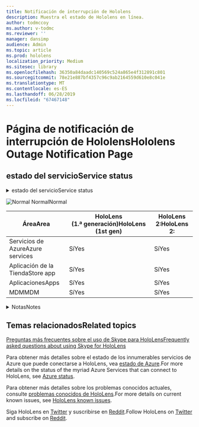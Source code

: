 ```yaml
---
title: Notificación de interrupción de Hololens
description: Muestra el estado de Hololens en línea.
author: todmccoy
ms.author: v-todmc
ms.reviewer: ''
manager: dansimp
audience: Admin
ms.topic: article
ms.prod: hololens
localization_priority: Medium
ms.sitesec: library
ms.openlocfilehash: 36350a84daadc140569c524a865e4f312891c801
ms.sourcegitcommit: 78e21e887bf4357c96c9ab2164559d610e8c041e
ms.translationtype: MT
ms.contentlocale: es-ES
ms.lasthandoff: 06/28/2019
ms.locfileid: "67467148"
---
```

# <a name="hololens-outage-notification-page"></a><span data-ttu-id="5bbb9-103">Página de notificación de interrupción de Hololens</span><span class="sxs-lookup"><span data-stu-id="5bbb9-103">Hololens Outage Notification Page</span></span>

## <a name="service-status"></a><span data-ttu-id="5bbb9-104">estado del servicio</span><span class="sxs-lookup"><span data-stu-id="5bbb9-104">Service status</span></span>

<details>
<summary><span data-ttu-id="5bbb9-105">estado del servicio</span><span class="sxs-lookup"><span data-stu-id="5bbb9-105">Service status</span></span></summary>

![Sí](images/checkmark.png) <span data-ttu-id="5bbb9-107">Los servicios funcionan con normalidad</span><span class="sxs-lookup"><span data-stu-id="5bbb9-107">Services are operating normally</span></span>

</details>

![Normal](images/checkmark.png) <span data-ttu-id="5bbb9-109">Normal</span><span class="sxs-lookup"><span data-stu-id="5bbb9-109">Normal</span></span>

<span data-ttu-id="5bbb9-110">Área</span><span class="sxs-lookup"><span data-stu-id="5bbb9-110">Area</span></span>|<span data-ttu-id="5bbb9-111">HoloLens (1.ª generación)</span><span class="sxs-lookup"><span data-stu-id="5bbb9-111">HoloLens (1st gen)</span></span>|<span data-ttu-id="5bbb9-112">HoloLens 2:</span><span class="sxs-lookup"><span data-stu-id="5bbb9-112">HoloLens 2:</span></span>
---|---|---
<span data-ttu-id="5bbb9-113">Servicios de Azure</span><span class="sxs-lookup"><span data-stu-id="5bbb9-113">Azure services</span></span>|<span data-ttu-id="5bbb9-114">Sí</span><span class="sxs-lookup"><span data-stu-id="5bbb9-114">Yes</span></span>|<span data-ttu-id="5bbb9-115">Sí</span><span class="sxs-lookup"><span data-stu-id="5bbb9-115">Yes</span></span>
<span data-ttu-id="5bbb9-116">Aplicación de la Tienda</span><span class="sxs-lookup"><span data-stu-id="5bbb9-116">Store app</span></span>|<span data-ttu-id="5bbb9-117">Sí</span><span class="sxs-lookup"><span data-stu-id="5bbb9-117">Yes</span></span>|<span data-ttu-id="5bbb9-118">Sí</span><span class="sxs-lookup"><span data-stu-id="5bbb9-118">Yes</span></span>
<span data-ttu-id="5bbb9-119">Aplicaciones</span><span class="sxs-lookup"><span data-stu-id="5bbb9-119">Apps</span></span>|<span data-ttu-id="5bbb9-120">Sí</span><span class="sxs-lookup"><span data-stu-id="5bbb9-120">Yes</span></span>|<span data-ttu-id="5bbb9-121">Sí</span><span class="sxs-lookup"><span data-stu-id="5bbb9-121">Yes</span></span>
<span data-ttu-id="5bbb9-122">MDM</span><span class="sxs-lookup"><span data-stu-id="5bbb9-122">MDM</span></span>|<span data-ttu-id="5bbb9-123">Sí</span><span class="sxs-lookup"><span data-stu-id="5bbb9-123">Yes</span></span>|<span data-ttu-id="5bbb9-124">Sí</span><span class="sxs-lookup"><span data-stu-id="5bbb9-124">Yes</span></span>

<details>
<summary><span data-ttu-id="5bbb9-125">Notas</span><span class="sxs-lookup"><span data-stu-id="5bbb9-125">Notes</span></span></summary>

<span data-ttu-id="5bbb9-126">(Notas van aquí)</span><span class="sxs-lookup"><span data-stu-id="5bbb9-126">(Notes go here)</span></span>

</details>

## <a name="related-topics"></a><span data-ttu-id="5bbb9-127">Temas relacionados</span><span class="sxs-lookup"><span data-stu-id="5bbb9-127">Related topics</span></span>

[<span data-ttu-id="5bbb9-128">Preguntas más frecuentes sobre el uso de Skype para HoloLens</span><span class="sxs-lookup"><span data-stu-id="5bbb9-128">Frequently asked questions about using Skype for HoloLens</span></span>](https://support.skype.com/en/faq/FA34641/frequently-asked-questions-about-using-skype-for-hololens)

<span data-ttu-id="5bbb9-129">Para obtener más detalles sobre el estado de los innumerables servicios de Azure que puede conectarse a HoloLens, vea [estado de Azure](https://azure.microsoft.com/en-us/status/).</span><span class="sxs-lookup"><span data-stu-id="5bbb9-129">For more details on the status of the myriad Azure Services that can connect to HoloLens, see [Azure status](https://azure.microsoft.com/en-us/status/).</span></span>

<span data-ttu-id="5bbb9-130">Para obtener más detalles sobre los problemas conocidos actuales, consulte [problemas conocidos de HoloLens](https://docs.microsoft.com/en-us/windows/mixed-reality/hololens-known-issues).</span><span class="sxs-lookup"><span data-stu-id="5bbb9-130">For more details on current known issues, see [HoloLens known issues](https://docs.microsoft.com/en-us/windows/mixed-reality/hololens-known-issues).</span></span>

<span data-ttu-id="5bbb9-131">Siga HoloLens en [Twitter](https://twitter.com/HoloLens) y suscribirse en [Reddit](https://www.reddit.com/r/HoloLens/).</span><span class="sxs-lookup"><span data-stu-id="5bbb9-131">Follow HoloLens on [Twitter](https://twitter.com/HoloLens) and subscribe on [Reddit](https://www.reddit.com/r/HoloLens/).</span></span>
